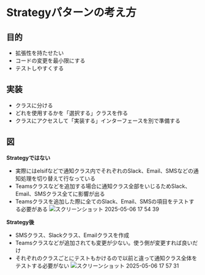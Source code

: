 # Strategyパターンの考え方
## 目的
- 拡張性を持たせたい
- コードの変更を最小限にする
- テストしやすくする

## 実装
- クラスに分ける
- どれを使用するかを「選択する」クラスを作る
- クラスにアクセスして「実装する」インターフェースを別で準備する
## 図
**Strategyではない**
- 実際にはelsifなどで通知クラス内でそれぞれのSlack、Email、SMSなどの通知処理を切り替えて行なっている
- Teamsクラスなどを追加する場合に通知クラス全部をいじるためSlack、Email、SMSクラス全てに影響が出る
- Teamsクラスを追加した際に全てのSlack、Email、SMSの項目をテストする必要がある
![スクリーンショット 2025-05-06 17 54 39](https://github.com/user-attachments/assets/2dc53dc7-869d-41ef-beeb-30c3fe8e2725)

**Strategy後**
- SMSクラス、Slackクラス、Emailクラスを作成
- Teamsクラスなどが追加されても変更が少ない。使う側が変更すれば良いだけ
- それぞれのクラスごとにテストもかけるので以前と違って通知クラス全体をテストする必要がない
![スクリーンショット 2025-05-06 17 57 31](https://github.com/user-attachments/assets/cab2cee6-ead4-41b9-b522-a10e2f6c639f)

